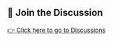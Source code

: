 ## 💬 Join the Discussion
[👉 Click here to go to Discussions](https://github.com/JaberPournazari/discussions)
